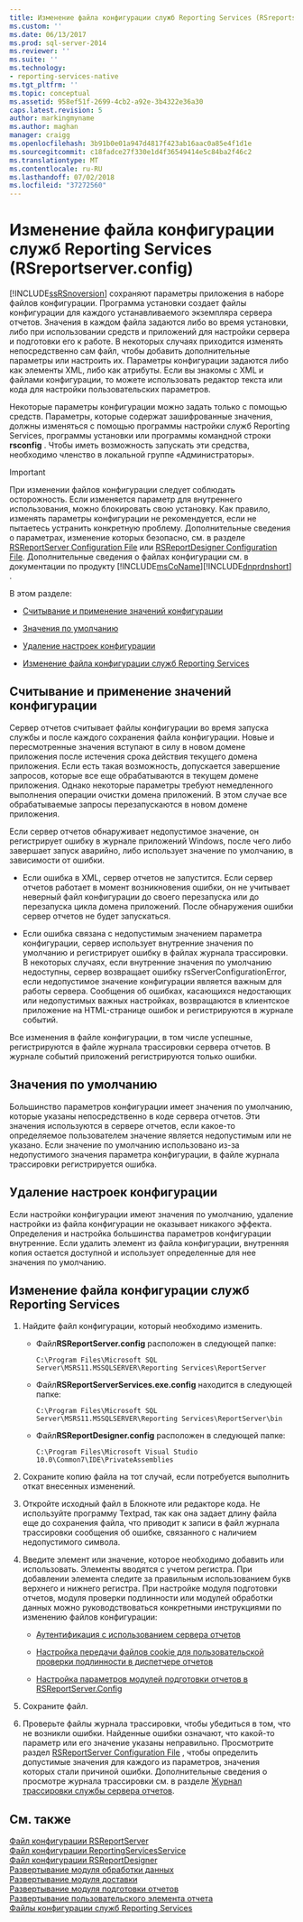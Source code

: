 ```yaml
---
title: Изменение файла конфигурации служб Reporting Services (RSreportserver.config) | Документы Майкрософт
ms.custom: ''
ms.date: 06/13/2017
ms.prod: sql-server-2014
ms.reviewer: ''
ms.suite: ''
ms.technology:
- reporting-services-native
ms.tgt_pltfrm: ''
ms.topic: conceptual
ms.assetid: 958ef51f-2699-4cb2-a92e-3b4322e36a30
caps.latest.revision: 5
author: markingmyname
ms.author: maghan
manager: craigg
ms.openlocfilehash: 3b91b0e01a947d4817f423ab16aac0a85e4f1d1e
ms.sourcegitcommit: c18fadce27f330e1d4f36549414e5c84ba2f46c2
ms.translationtype: MT
ms.contentlocale: ru-RU
ms.lasthandoff: 07/02/2018
ms.locfileid: "37272560"
---
```

# <a name="modify-a-reporting-services-configuration-file-rsreportserverconfig"></a>Изменение файла конфигурации служб Reporting Services (RSreportserver.config)
  [!INCLUDE[ssRSnoversion](../../includes/ssrsnoversion-md.md)] сохраняют параметры приложения в наборе файлов конфигурации. Программа установки создает файлы конфигурации для каждого устанавливаемого экземпляра сервера отчетов. Значения в каждом файла задаются либо во время установки, либо при использовании средств и приложений для настройки сервера и подготовки его к работе. В некоторых случаях приходится изменять непосредственно сам файл, чтобы добавить дополнительные параметры или настроить их. Параметры конфигурации задаются либо как элементы XML, либо как атрибуты. Если вы знакомы с XML и файлами конфигурации, то можете использовать редактор текста или кода для настройки пользовательских параметров.  
  
 Некоторые параметры конфигурации можно задать только с помощью средств. Параметры, которые содержат зашифрованные значения, должны изменяться с помощью программы настройки служб Reporting Services, программы установки или программы командной строки **rsconfig** . Чтобы иметь возможность запускать эти средства, необходимо членство в локальной группе «Администраторы».  
  
> [!IMPORTANT]  
>  При изменении файлов конфигурации следует соблюдать осторожность. Если изменяется параметр для внутреннего использования, можно блокировать свою установку. Как правило, изменять параметры конфигурации не рекомендуется, если не пытаетесь устранить конкретную проблему. Дополнительные сведения о параметрах, изменение которых безопасно, см. в разделе [RSReportServer Configuration File](rsreportserver-config-configuration-file.md) или [RSReportDesigner Configuration File](rsreportdesigner-configuration-file.md). Дополнительные сведения о файлах конфигурации см. в документации по продукту [!INCLUDE[msCoName](../../includes/msconame-md.md)][!INCLUDE[dnprdnshort](../../includes/dnprdnshort-md.md)] .  
  
 В этом разделе:  
  
-   [Считывание и применение значений конфигурации](#bkmk_read_values)  
  
-   [Значения по умолчанию](#bkmk_default_values)  
  
-   [Удаление настроек конфигурации](#bkmk_delete_config_settings)  
  
-   [Изменение файла конфигурации служб Reporting Services](#bkmk_edit_configuation_file)  
  
##  <a name="bkmk_read_values"></a> Считывание и применение значений конфигурации  
 Сервер отчетов считывает файлы конфигурации во время запуска службы и после каждого сохранения файла конфигурации. Новые и пересмотренные значения вступают в силу в новом домене приложения после истечения срока действия текущего домена приложения. Если есть такая возможность, допускается завершение запросов, которые все еще обрабатываются в текущем домене приложения. Однако некоторые параметры требуют немедленного выполнения операции очистки домена приложений. В этом случае все обрабатываемые запросы перезапускаются в новом домене приложения.  
  
 Если сервер отчетов обнаруживает недопустимое значение, он регистрирует ошибку в журнале приложений Windows, после чего либо завершает запуск аварийно, либо использует значение по умолчанию, в зависимости от ошибки.  
  
-   Если ошибка в XML, сервер отчетов не запустится. Если сервер отчетов работает в момент возникновения ошибки, он не учитывает неверный файл конфигурации до своего перезапуска или до перезапуска цикла домена приложений. После обнаружения ошибки сервер отчетов не будет запускаться.  
  
-   Если ошибка связана с недопустимым значением параметра конфигурации, сервер использует внутренние значения по умолчанию и регистрирует ошибку в файлах журнала трассировки. В некоторых случаях, если внутренние значения по умолчанию недоступны, сервер возвращает ошибку rsServerConfigurationError, если недопустимое значение конфигурации является важным для работы сервера. Сообщения об ошибках, касающихся недостающих или недопустимых важных настройках, возвращаются в клиентское приложение на HTML-странице ошибок и регистрируются в журнале событий.  
  
 Все изменения в файле конфигурации, в том числе успешные, регистрируются в файле журнала трассировки сервера отчетов. В журнале событий приложений регистрируются только ошибки.  
  
##  <a name="bkmk_default_values"></a> Значения по умолчанию  
 Большинство параметров конфигурации имеет значения по умолчанию, которые указаны непосредственно в коде сервера отчетов. Эти значения используются в сервере отчетов, если какое-то определяемое пользователем значение является недопустимым или не указано. Если значение по умолчанию использовано из-за недопустимого значения параметра конфигурации, в файле журнала трассировки регистрируется ошибка.  
  
##  <a name="bkmk_delete_config_settings"></a> Удаление настроек конфигурации  
 Если настройки конфигурации имеют значения по умолчанию, удаление настройки из файла конфигурации не оказывает никакого эффекта. Определения и настройка большинства параметров конфигурации внутренние. Если удалить элемент из файла конфигурации, внутренняя копия остается доступной и использует определенные для нее значения по умолчанию.  
  
##  <a name="bkmk_edit_configuation_file"></a> Изменение файла конфигурации служб Reporting Services  
  
1.  Найдите файл конфигурации, который необходимо изменить.  
  
    -   Файл**RSReportServer.config** расположен в следующей папке:  
  
        ```  
        C:\Program Files\Microsoft SQL Server\MSRS11.MSSQLSERVER\Reporting Services\ReportServer  
        ```  
  
    -   Файл**RSReportServerServices.exe.config** находится в следующей папке:  
  
        ```  
        C:\Program Files\Microsoft SQL Server\MSRS11.MSSQLSERVER\Reporting Services\ReportServer\bin  
        ```  
  
    -   Файл**RSReportDesigner.config** расположен в следующей папке:  
  
        ```  
        C:\Program Files\Microsoft Visual Studio 10.0\Common7\IDE\PrivateAssemblies  
        ```  
  
2.  Сохраните копию файла на тот случай, если потребуется выполнить откат внесенных изменений.  
  
3.  Откройте исходный файл в Блокноте или редакторе кода. Не используйте программу Textpad, так как она задает длину файла еще до сохранения файла, что приводит к записи в файл журнала трассировки сообщения об ошибке, связанного с наличием недопустимого символа.  
  
4.  Введите элемент или значение, которое необходимо добавить или использовать. Элементы вводятся с учетом регистра. При добавлении элемента следите за правильным использованием букв верхнего и нижнего регистра. При настройке модуля подготовки отчетов, модуля проверки подлинности или модулей обработки данных можно руководствоваться конкретными инструкциями по изменению файлов конфигурации:  
  
    -   [Аутентификация с использованием сервера отчетов](../security/authentication-with-the-report-server.md)  
  
    -   [Настройка передачи файлов cookie для пользовательской проверки подлинности в диспетчере отчетов](../security/configure-the-web-portal-to-pass-custom-authentication-cookies.md)  
  
    -   [Настройка параметров модулей подготовки отчетов в RSReportServer.Config](../customize-rendering-extension-parameters-in-rsreportserver-config.md)  
  
5.  Сохраните файл.  
  
6.  Проверьте файлы журнала трассировки, чтобы убедиться в том, что не возникли ошибки. Найденные ошибки означают, что какой-то параметр или его значение указаны неправильно. Просмотрите раздел [RSReportServer Configuration File](rsreportserver-config-configuration-file.md) , чтобы определить допустимые значения для каждого из параметров, значения которых стали причиной ошибки. Дополнительные сведения о просмотре журнала трассировки см. в разделе [Журнал трассировки службы сервера отчетов](report-server-service-trace-log.md).  
  
## <a name="see-also"></a>См. также  
 [Файл конфигурации RSReportServer](rsreportserver-config-configuration-file.md)   
 [Файл конфигурации ReportingServicesService](reportingservicesservice-configuration-file.md)   
 [Файл конфигурации RSReportDesigner](rsreportdesigner-configuration-file.md)   
 [Развертывание модуля обработки данных](../extensions/data-processing/deploying-a-data-processing-extension.md)   
 [Развертывание модуля доставки](../extensions/delivery-extension/deploying-a-delivery-extension.md)   
 [Развертывание модуля подготовки отчетов](../extensions/rendering-extension/deploying-a-rendering-extension.md)   
 [Развертывание пользовательского элемента отчета](../custom-report-items/how-to-deploy-a-custom-report-item.md)   
 [Файлы конфигурации служб Reporting Services](reporting-services-configuration-files.md)  
  
  
